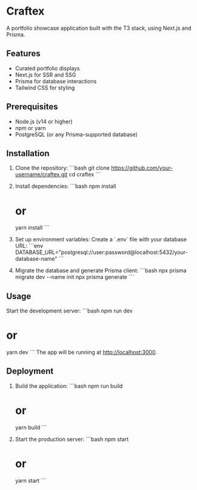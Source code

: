 # Craftex

A portfolio showcase application built with the T3 stack, using Next.js and Prisma.

## Features

- Curated portfolio displays
- Next.js for SSR and SSG
- Prisma for database interactions
- Tailwind CSS for styling

## Prerequisites

- Node.js (v14 or higher)
- npm or yarn
- PostgreSQL (or any Prisma-supported database)

## Installation

1. Clone the repository:
   \`\`\`bash
   git clone https://github.com/your-username/craftex.git
   cd craftex
   \`\`\`

2. Install dependencies:
   \`\`\`bash
   npm install

   # or

   yarn install
   \`\`\`

3. Set up environment variables:
   Create a \`.env\` file with your database URL:
   \`\`\`env
   DATABASE_URL="postgresql://user:password@localhost:5432/your-database-name"
   \`\`\`

4. Migrate the database and generate Prisma client:
   \`\`\`bash
   npx prisma migrate dev --name init
   npx prisma generate
   \`\`\`

## Usage

Start the development server:
\`\`\`bash
npm run dev

# or

yarn dev
\`\`\`
The app will be running at [http://localhost:3000](http://localhost:3000).

## Deployment

1. Build the application:
   \`\`\`bash
   npm run build

   # or

   yarn build
   \`\`\`

2. Start the production server:
   \`\`\`bash
   npm start
   # or
   yarn start
   \`\`\`

